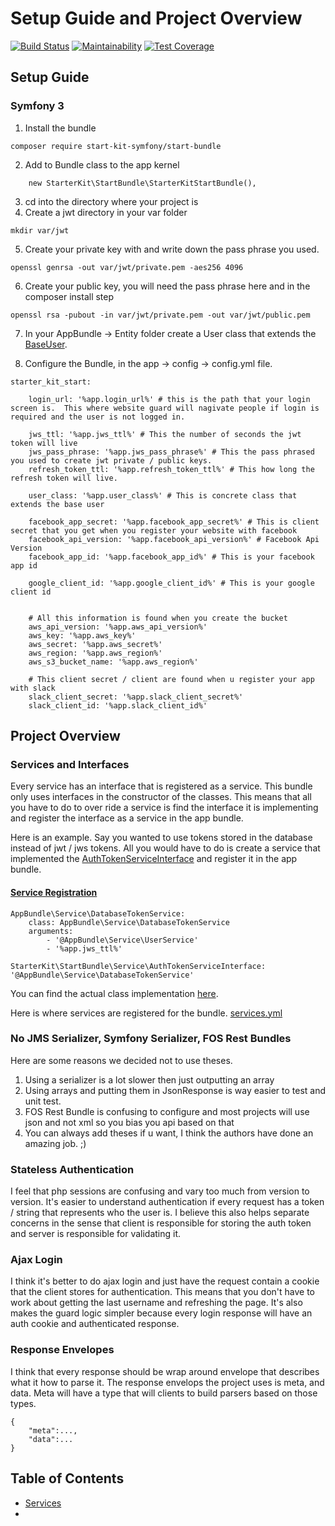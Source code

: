 # Setup Guide and Project Overview

[![Build Status](https://travis-ci.org/phptuts/starterkitforsymfony.svg?branch=master)](https://travis-ci.org/phptuts/starterkitforsymfony)  [![Maintainability](https://api.codeclimate.com/v1/badges/43a21891fd78cc000fc1/maintainability)](https://codeclimate.com/github/phptuts/StarterBundleForSymfony/maintainability) [![Test Coverage](https://api.codeclimate.com/v1/badges/43a21891fd78cc000fc1/test_coverage)](https://codeclimate.com/github/phptuts/StarterBundleForSymfony/test_coverage)

## Setup Guide

### Symfony 3

1) Install the bundle
``` 
composer require start-kit-symfony/start-bundle
```

2) Add to Bundle class to the app kernel

``` 
    new StarterKit\StartBundle\StarterKitStartBundle(),
```

3) cd into the directory where your project is
4) Create a jwt directory in your var folder
``` 
mkdir var/jwt
```
5) Create your private key with and write down the pass phrase you used.

``` 
openssl genrsa -out var/jwt/private.pem -aes256 4096
```
6) Create your public key, you will need the pass phrase here and in the composer install step

``` 
openssl rsa -pubout -in var/jwt/private.pem -out var/jwt/public.pem
```

7) In your AppBundle -> Entity folder create a User class that extends the [BaseUser]().

8) Configure the Bundle, in the app -> config -> config.yml file.

``` 
starter_kit_start:

    login_url: '%app.login_url%' # this is the path that your login screen is.  This where website guard will nagivate people if login is required and the user is not logged in.

    jws_ttl: '%app.jws_ttl%' # This the number of seconds the jwt token will live
    jws_pass_phrase: '%app.jws_pass_phrase%' # This the pass phrased you used to create jwt private / public keys.
    refresh_token_ttl: '%app.refresh_token_ttl%' # This how long the refresh token will live.

    user_class: '%app.user_class%' # This is concrete class that extends the base user

    facebook_app_secret: '%app.facebook_app_secret%' # This is client secret that you get when you register your website with facebook
    facebook_api_version: '%app.facebook_api_version%' # Facebook Api Version
    facebook_app_id: '%app.facebook_app_id%' # This is your facebook app id

    google_client_id: '%app.google_client_id%' # This is your google client id
 

    # All this information is found when you create the bucket
    aws_api_version: '%app.aws_api_version%' 
    aws_key: '%app.aws_key%'
    aws_secret: '%app.aws_secret%'
    aws_region: '%app.aws_region%' 
    aws_s3_bucket_name: '%app.aws_region%'

    # This client secret / client are found when u register your app with slack
    slack_client_secret: '%app.slack_client_secret%'
    slack_client_id: '%app.slack_client_id%'

```

## Project Overview

### Services and Interfaces

Every service has an interface that is registered as a service.  This bundle only uses interfaces in the constructor of the classes.  This means that all you have to do to over ride a service is find the interface it is implementing and register the interface as a service in the app bundle.  

Here is an example.  Say you wanted to use tokens stored in the database instead of jwt / jws tokens.  All you would have to do is create a service that implemented the [AuthTokenServiceInterface](https://github.com/phptuts/StarterBundleForSymfony/blob/master/Service/AuthResponseServiceInterface.php) and register it in the app bundle.  

#### [Service Registration](https://github.com/phptuts/starter-bundle-example/blob/database-token-example/app/config/services.yml#L49) 

``` 
AppBundle\Service\DatabaseTokenService:
    class: AppBundle\Service\DatabaseTokenService
    arguments:
        - '@AppBundle\Service\UserService'
        - '%app.jws_ttl%'

StarterKit\StartBundle\Service\AuthTokenServiceInterface: '@AppBundle\Service\DatabaseTokenService'

```
You can find the actual class implementation [here](https://github.com/phptuts/starter-bundle-example/blob/database-token-example/src/AppBundle/Service/DatabaseTokenService.php).

Here is where services are registered for the bundle. [services.yml](https://github.com/phptuts/StarterBundleForSymfony/blob/master/Resources/config/services.yml)


### No JMS Serializer, Symfony Serializer, FOS Rest Bundles

Here are some reasons we decided not to use theses. 

1) Using a serializer is a lot slower then just outputting an array
2) Using arrays and putting them in JsonResponse is way easier to test and unit test.
3) FOS Rest Bundle is confusing to configure and most projects will use json and not xml so you bias you api based on that
4) You can always add theses if u want, I think the authors have done an amazing job. ;)

### Stateless Authentication

I feel that php sessions are confusing and vary too much from version to version.  It's easier to understand authentication if every request has a token / string that represents who the user is.  I believe this also helps separate concerns in the sense that client is responsible for storing the auth token and server is responsible for validating it.  


### Ajax Login

I think it's better to do ajax login and just have the request contain a cookie that the client stores for authentication.  This means that you don't have to work about getting the last username and refreshing the page.  It's also makes  the guard logic simpler because every login response will have an auth cookie and authenticated response.


### Response Envelopes

I think that every response should be wrap around envelope that describes what it how to parse it.  The response envelops the project uses is meta, and data.  Meta will have a type that will clients to build parsers based on those types.

``` 
{
    "meta":...,
    "data":...
}
```

## Table of Contents

- [Services](docs/services.md)
- 